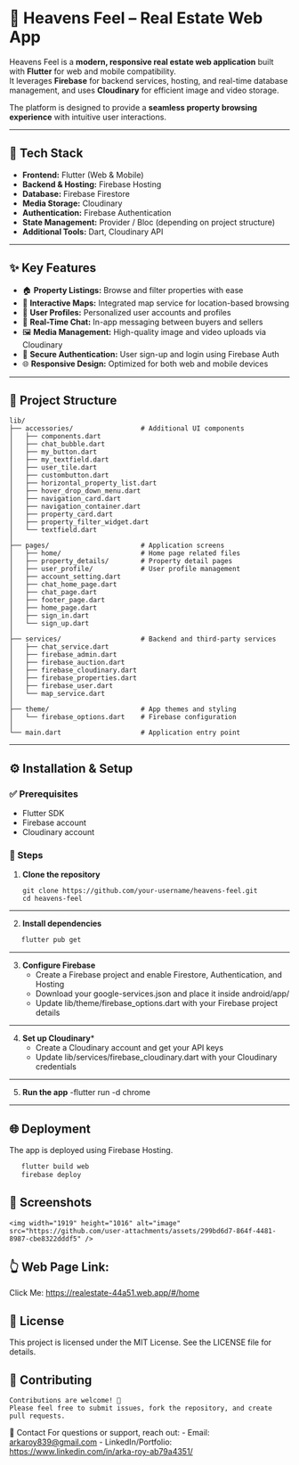 # 🏡 Heavens Feel – Real Estate Web App

Heavens Feel is a **modern, responsive real estate web application** built with **Flutter** for web and mobile compatibility.  
It leverages **Firebase** for backend services, hosting, and real-time database management, and uses **Cloudinary** for efficient image and video storage.  

The platform is designed to provide a **seamless property browsing experience** with intuitive user interactions.

---

## 🚀 Tech Stack

- **Frontend:** Flutter (Web & Mobile)  
- **Backend & Hosting:** Firebase Hosting  
- **Database:** Firebase Firestore  
- **Media Storage:** Cloudinary  
- **Authentication:** Firebase Authentication  
- **State Management:** Provider / Bloc (depending on project structure)  
- **Additional Tools:** Dart, Cloudinary API  

---

## ✨ Key Features

- 🏠 **Property Listings:** Browse and filter properties with ease  
- 📍 **Interactive Maps:** Integrated map service for location-based browsing  
- 👤 **User Profiles:** Personalized user accounts and profiles  
- 💬 **Real-Time Chat:** In-app messaging between buyers and sellers  
- 🖼️ **Media Management:** High-quality image and video uploads via Cloudinary  
- 🔐 **Secure Authentication:** User sign-up and login using Firebase Auth  
- 🌐 **Responsive Design:** Optimized for both web and mobile devices  

---

## 📁 Project Structure

    lib/
    ├── accessories/                 # Additional UI components
    │   ├── components.dart
    │   ├── chat_bubble.dart
    │   ├── my_button.dart
    │   ├── my_textfield.dart
    │   ├── user_tile.dart
    │   ├── custombutton.dart
    │   ├── horizontal_property_list.dart
    │   ├── hover_drop_down_menu.dart
    │   ├── navigation_card.dart
    │   ├── navigation_container.dart
    │   ├── property_card.dart
    │   ├── property_filter_widget.dart
    │   └── textfield.dart
    │
    ├── pages/                       # Application screens
    │   ├── home/                    # Home page related files
    │   ├── property_details/        # Property detail pages
    │   ├── user_profile/            # User profile management
    │   ├── account_setting.dart
    │   ├── chat_home_page.dart
    │   ├── chat_page.dart
    │   ├── footer_page.dart
    │   ├── home_page.dart
    │   ├── sign_in.dart
    │   └── sign_up.dart
    │
    ├── services/                    # Backend and third-party services
    │   ├── chat_service.dart
    │   ├── firebase_admin.dart
    │   ├── firebase_auction.dart
    │   ├── firebase_cloudinary.dart
    │   ├── firebase_properties.dart
    │   ├── firebase_user.dart
    │   └── map_service.dart
    │
    ├── theme/                       # App themes and styling
    │   └── firebase_options.dart    # Firebase configuration
    │
    └── main.dart                    # Application entry point


---

## ⚙️ Installation & Setup

### ✅ Prerequisites
  - Flutter SDK  
  - Firebase account  
  - Cloudinary account  

### 📌 Steps

  1. **Clone the repository**

         git clone https://github.com/your-username/heavens-feel.git
         cd heavens-feel

---

  2. **Install dependencies**
   ```bash
      flutter pub get
   ```
---
  3. **Configure Firebase**
      - Create a Firebase project and enable Firestore, Authentication, and Hosting
      - Download your google-services.json and place it inside android/app/
      - Update lib/theme/firebase_options.dart with your Firebase project details
 --- 
  4. **Set up Cloudinary***
      - Create a Cloudinary account and get your API keys
      - Update lib/services/firebase_cloudinary.dart with your Cloudinary credentials
  ---
  5. **Run the app**
    -flutter run -d chrome
---
## 🌐 Deployment
  The app is deployed using Firebase Hosting.
   ```bash 
      flutter build web
      firebase deploy
```
## 📸 Screenshots
    <img width="1919" height="1016" alt="image" src="https://github.com/user-attachments/assets/299bd6d7-864f-4481-8987-cbe8322dddf5" />

## 👆 Web Page Link:
  Click Me: https://realestate-44a51.web.app/#/home

## 📜 License
  This project is licensed under the MIT License. See the LICENSE file for details.

## 🤝 Contributing
    Contributions are welcome! 🎉
    Please feel free to submit issues, fork the repository, and create pull requests.

📧 Contact
    For questions or support, reach out:
      - Email: arkaroy839@gmail.com
      - LinkedIn/Portfolio: https://www.linkedin.com/in/arka-roy-ab79a4351/
